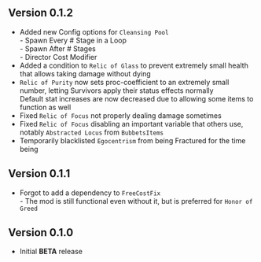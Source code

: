 ## Version 0.1.2
- Added new Config options for ``Cleansing Pool``
<br> - Spawn Every # Stage in a Loop
<br> - Spawn After # Stages
<br> - Director Cost Modifier
- Added a condition to ``Relic of Glass`` to prevent extremely small health that allows taking damage without dying
- ``Relic of Purity`` now sets proc-coefficient to an extremely small number, letting Survivors apply their status effects normally
<br> Default stat increases are now decreased due to allowing some items to function as well
- Fixed ``Relic of Focus`` not properly dealing damage sometimes
- Fixed ``Relic of Focus`` disabling an important variable that others use, notably ``Abstracted Locus`` from ``BubbetsItems``
- Temporarily blacklisted ``Egocentrism`` from being Fractured for the time being
## Version 0.1.1
- Forgot to add a dependency to ``FreeCostFix``
<br> - The mod is still functional even without it, but is preferred for ``Honor of Greed``
## Version 0.1.0
- Initial **BETA** release
